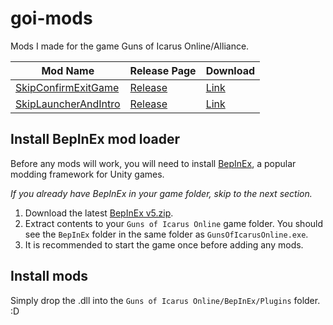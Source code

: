 # goi-mods

Mods I made for the game Guns of Icarus Online/Alliance.

| Mod Name                                               | Release Page                                                                          | Download                                                                                                                      |
| ------------------------------------------------------ | ------------------------------------------------------------------------------------- | ----------------------------------------------------------------------------------------------------------------------------- |
| [SkipConfirmExitGame](SkipConfirmExitGame/readme.md)   | [Release](https://github.com/DrPitLazarus/goi-mods/releases/tag/SkipConfirmExitGame)  | [Link](https://github.com/DrPitLazarus/goi-mods/releases/download/SkipConfirmExitGame/drpitlazarus.SkipConfirmExitGame.dll)   |
| [SkipLauncherAndIntro](SkipLauncherAndIntro/readme.md) | [Release](https://github.com/DrPitLazarus/goi-mods/releases/tag/SkipLauncherAndIntro) | [Link](https://github.com/DrPitLazarus/goi-mods/releases/download/SkipLauncherAndIntro/drpitlazarus.SkipLauncherAndIntro.dll) |

## Install BepInEx mod loader

Before any mods will work, you will need to install [BepInEx](https://github.com/BepInEx/BepInEx), a popular modding framework for Unity games.

_If you already have BepInEx in your game folder, skip to the next section._

1. Download the latest [BepInEx v5.zip](https://github.com/BepInEx/BepInEx/releases/download/v5.4.22/BepInEx_x86_5.4.22.0.zip).
2. Extract contents to your `Guns of Icarus Online` game folder. You should see the `BepInEx` folder in the same folder as `GunsOfIcarusOnline.exe`.
3. It is recommended to start the game once before adding any mods.

## Install mods

Simply drop the .dll into the `Guns of Icarus Online/BepInEx/Plugins` folder. :D
